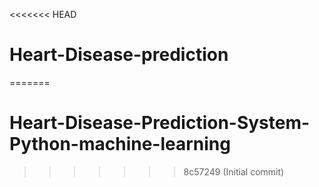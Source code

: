 <<<<<<< HEAD
# Heart-Disease-prediction
=======
# Heart-Disease-Prediction-System-Python-machine-learning
>>>>>>> 8c57249 (Initial commit)
